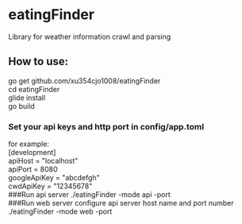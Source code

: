 # eatingFinder
Library for weather information crawl and parsing
## How to use:
go get github.com/xu354cjo1008/eatingFinder  
cd eatingFinder  
glide install  
go build
### Set your api keys and http port in config/app.toml
for example:  
[development]  
apiHost = "localhost"  
apiPort = 8080  
googleApiKey = "abcdefgh"  
cwdApiKey = "12345678"  
###Run api server
./eatingFinder -mode api -port <port number>  
###Run web server
configure api server host name and port number  
./eatingFinder -mode web -port <port number>  
